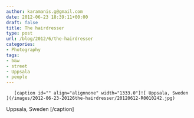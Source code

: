 ```yaml
---
author: karamanis.g@gmail.com
date: 2012-06-23 18:39:11+00:00
draft: false
title: The hairdresser
type: post
url: /blog/2012/6/the-hairdresser
categories:
- Photography
tags:
- b&w
- street
- Uppsala
- people
---
```



  
       [caption id="" align="alignnone" width="1333.0"]![ Uppsala, Sweden ](/images/2012-06-23-20126the-hairdresser/20120612-R0010242.jpg)
 Uppsala, Sweden [/caption]
